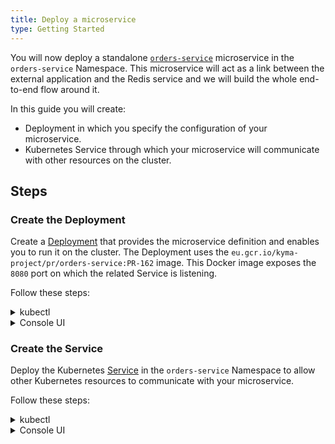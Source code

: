 ```yaml
---
title: Deploy a microservice
type: Getting Started
---
```


You will now deploy a standalone [`orders-service`](https://github.com/kyma-project/examples/blob/master/http-db-service/README.md) microservice in the `orders-service` Namespace. This microservice will act as a link between the external application and the Redis service and we will build the whole end-to-end flow around it.

In this guide you will create:

- Deployment in which you specify the configuration of your microservice.
- Kubernetes Service through which your microservice will communicate with other resources on the cluster.

## Steps

### Create the Deployment

Create a [Deployment](https://kubernetes.io/docs/concepts/workloads/controllers/deployment/) that provides the microservice definition and enables you to run it on the cluster. The Deployment uses the `eu.gcr.io/kyma-project/pr/orders-service:PR-162` image. This Docker image exposes the `8080` port on which the related Service is listening.

Follow these steps:

<div tabs name="steps" group="deploy-microservice">
  <details>
  <summary label="kubectl">
  kubectl
  </summary>

1. Apply the microservice definition to the `orders-service` Namespace on your cluster:

```bash
kubectl apply -f https://raw.githubusercontent.com/kyma-project/examples/master/orders-service/deployment/orders-service-deployment.yaml
```

2. Check that the Deployment was created. The correct Deployment status should set **readyReplicas** to `1`:

```bash
kubectl get deployment orders-service -n orders-service -o=jsonpath="{.status.readyReplicas}"
```

</details>
<details>
<summary label="console-ui">
Console UI
</summary>

1. On your machine, create `orders-service-deployment.yaml` containing [this Deployment definition](https://raw.githubusercontent.com/kyma-project/examples/master/orders-service/deployment/orders-service-deployment.yaml).
2. Back in the Console UI, go to the `orders-service` Namespace overview and select the **Deploy new resource** button.
3. Browse the `orders-service-deployment.yaml` file and select **Deploy** to confirm the changes.
4. Go to **Operation** > **Deployments** to make sure the status of `orders-service` is `RUNNING`.

</details>
</div>

### Create the Service

Deploy the Kubernetes [Service](https://kubernetes.io/docs/concepts/services-networking/service/) in the `orders-service` Namespace to allow other Kubernetes resources to communicate with your microservice.

Follow these steps:

<div tabs name="steps" group="deploy-microservice">
  <details>
  <summary label="kubectl">
  kubectl
  </summary>

Apply the Kubernetes Service to the `orders-service` Namespace on your cluster:

```bash
kubectl apply -f https://raw.githubusercontent.com/kyma-project/examples/master/orders-service/deployment/orders-service-service.yaml
```

  </details>
  <details>
  <summary label="console-ui">
  Console UI
  </summary>

1. On your machine, create `orders-service-service.yaml` containing [this Service definition](https://raw.githubusercontent.com/kyma-project/examples/master/orders-service/deployment/orders-service-service.yaml).
2. Back in the Console UI, go to the `orders-service` Namespace overview and select the **Deploy new resource** button.
3. Browse the `orders-service-service.yaml` file and select **Deploy** to confirm the changes.
4. Go to **Operation** > **Services** to make sure the status of `orders-service` is `RUNNING`.

  </details>
  </div>
